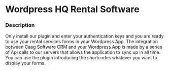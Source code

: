 # Wordpress HQ Rental Software

###  Description

Only install our plugin and enter your authentication keys and you are ready to use your rental services forms in your Wordpress App. The integration between Caag Software CRM and your Wordpress App is made by a series of Api calls to our servers that allows the application to sync up in all time.
You can use the plugin introducing the shortcodes whatever you want to display your forms.



